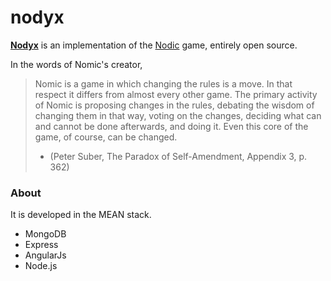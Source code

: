 # nodyx

[**Nodyx**](http://www.nodyx.net/) is an implementation of the [Nodic](http://www.nomic.net/) game, entirely open source.

In the words of Nomic's creator,

> Nomic is a game in which changing the rules is a move. In that respect it differs from almost every other game. The primary activity of Nomic is proposing changes in the rules, debating the wisdom of changing them in that way, voting on the changes, deciding what can and cannot be done afterwards, and doing it. Even this core of the game, of course, can be changed. 
> - (Peter Suber, The Paradox of Self-Amendment, Appendix 3, p. 362)

### About

It is developed in the MEAN stack.

* MongoDB
* Express
* AngularJs
* Node.js
